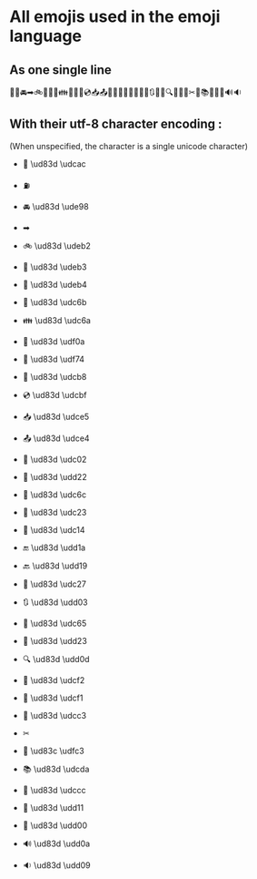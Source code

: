 # All emojis used in the emoji language

## As one single line

💬⛽🚘➡🚲🚳🚴👫👪🌊🍴💸💿📥📤🐂🔢👬🐣🐔🔚🔙🐧🔃👥🔣🔍📲📱📃✂🏃📚📌🔑🔀🔊🔉

## With their utf-8 character encoding :
(When unspecified, the character is a single unicode character)

- 💬 \ud83d \udcac

- ⛽

- 🚘 \ud83d \ude98

- ➡ 

- 🚲 \ud83d \udeb2

- 🚳 \ud83d \udeb3

- 🚴 \ud83d \udeb4

- 👫 \ud83d \udc6b

- 👪 \ud83d \udc6a

- 🌊 \ud83d \udf0a

- 🍴 \ud83d \udf74

- 💸 \ud83d \udcb8

- 💿 \ud83d \udcbf

- 📥 \ud83d \udce5

- 📤 \ud83d \udce4

- 🐂 \ud83d \udc02

- 🔢 \ud83d \udd22

- 👬 \ud83d \udc6c

- 🐣 \ud83d \udc23

- 🐔 \ud83d \udc14

- 🔚 \ud83d \udd1a

- 🔙 \ud83d \udd19

- 🐧 \ud83d \udc27

- 🔃 \ud83d \udd03

- 👥 \ud83d \udc65

- 🔣 \ud83d \udd23

- 🔍 \ud83d \udd0d

- 📲 \ud83d \udcf2

- 📱 \ud83d \udcf1

- 📃 \ud83d \udcc3

- ✂ 

- 🏃 \ud83c \udfc3

- 📚 \ud83d \udcda

- 📌 \ud83d \udccc

- 🔑 \ud83d \udd11

- 🔀 \ud83d \udd00

- 🔊 \ud83d \udd0a

- 🔉 \ud83d \udd09